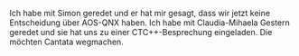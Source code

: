 Ich habe mit Simon geredet und er hat mir gesagt, dass wir jetzt keine Entscheidung über AOS-QNX haben. Ich habe mit Claudia-Mihaela  Gestern geredet und sie hat uns zu einer CTC++-Besprechung eingeladen. Die möchten Cantata wegmachen.
